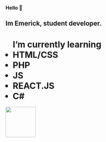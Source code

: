 ### Hello 👋
## Im Emerick, student developer.
<ul>
  <h1>I’m currently learning</h>
  <li>HTML/CSS</li>
  <li>PHP</li>
  <li>JS</li>
  <li>REACT.JS</li>
  <li>C#</li>
</ul>
<img height="100" src="https://c.tenor.com/W3spkj8Se7QAAAAi/tako-jam-tako.gif">

<!--
**Xeki-D/Xeki-D** is a ✨ _special_ ✨ repository because its `README.md` (this file) appears on your GitHub profile.

Here are some ideas to get you started:

- 🔭 I’m currently working on ...
- 🌱 I’m currently learning ...
- 👯 I’m looking to collaborate on ...
- 🤔 I’m looking for help with ...
- 💬 Ask me about ...
- 📫 How to reach me: ...
- 😄 Pronouns: ...
- ⚡ Fun fact: ...
-->

